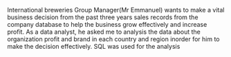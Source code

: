 International breweries Group Manager(Mr Emmanuel) wants to make a vital business decision from the past three years sales records from the company database to help the business grow effectively and increase profit. As a data analyst, he asked me to analysis the data about the organization profit and brand in each country and region inorder for him to make the decision effectively. SQL was used for the analysis
